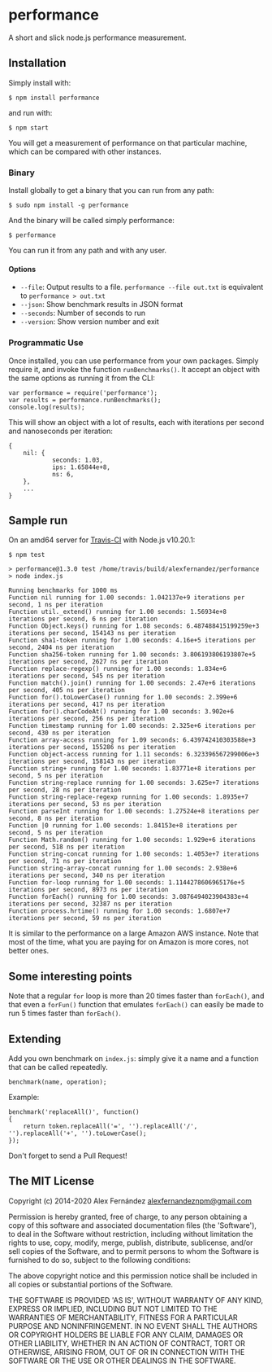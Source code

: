 # performance

A short and slick node.js performance measurement.

## Installation

Simply install with:

    $ npm install performance

and run with:

    $ npm start

You will get a measurement of performance on that particular machine,
which can be compared with other instances.

### Binary

Install globally to get a binary that you can run from any path:

    $ sudo npm install -g performance

And the binary will be called simply performance:

    $ performance

You can run it from any path and with any user.

#### Options

* `--file`: Output results to a file. `performance --file out.txt` is equivalent
  to `performance > out.txt`
* `--json`: Show benchmark results in JSON format
* `--seconds`: Number of seconds to run
* `--version`: Show version number and exit

### Programmatic Use

Once installed, you can use performance from your own packages. Simply require
it, and invoke the function `runBenchmarks()`. It accept an object with the same
options as running it from the CLI:

```
var performance = require('performance');
var results = performance.runBenchmarks();
console.log(results);
```

This will show an object with a lot of results, each with iterations per second and nanoseconds per iteration:

```
{
	nil: {
            seconds: 1.03,
            ips: 1.65844e+8,
            ns: 6,
    },
	...
}
```

## Sample run

On an amd64 server for [Travis-CI](https://travis-ci.org/) with Node.js v10.20.1:

```
$ npm test

> performance@1.3.0 test /home/travis/build/alexfernandez/performance
> node index.js

Running benchmarks for 1000 ms
Function nil running for 1.00 seconds: 1.042137e+9 iterations per second, 1 ns per iteration
Function util._extend() running for 1.00 seconds: 1.56934e+8 iterations per second, 6 ns per iteration
Function Object.keys() running for 1.08 seconds: 6.487488415199259e+3 iterations per second, 154143 ns per iteration
Function sha1-token running for 1.00 seconds: 4.16e+5 iterations per second, 2404 ns per iteration
Function sha256-token running for 1.00 seconds: 3.806193806193807e+5 iterations per second, 2627 ns per iteration
Function replace-regexp() running for 1.00 seconds: 1.834e+6 iterations per second, 545 ns per iteration
Function match().join() running for 1.00 seconds: 2.47e+6 iterations per second, 405 ns per iteration
Function for().toLowerCase() running for 1.00 seconds: 2.399e+6 iterations per second, 417 ns per iteration
Function for().charCodeAt() running for 1.00 seconds: 3.902e+6 iterations per second, 256 ns per iteration
Function timestamp running for 1.00 seconds: 2.325e+6 iterations per second, 430 ns per iteration
Function array-access running for 1.09 seconds: 6.439742410303588e+3 iterations per second, 155286 ns per iteration
Function object-access running for 1.11 seconds: 6.323396567299006e+3 iterations per second, 158143 ns per iteration
Function string+ running for 1.00 seconds: 1.83771e+8 iterations per second, 5 ns per iteration
Function string-replace running for 1.00 seconds: 3.625e+7 iterations per second, 28 ns per iteration
Function string-replace-regexp running for 1.00 seconds: 1.8935e+7 iterations per second, 53 ns per iteration
Function parseInt running for 1.00 seconds: 1.27524e+8 iterations per second, 8 ns per iteration
Function |0 running for 1.00 seconds: 1.84153e+8 iterations per second, 5 ns per iteration
Function Math.random() running for 1.00 seconds: 1.929e+6 iterations per second, 518 ns per iteration
Function string-concat running for 1.00 seconds: 1.4053e+7 iterations per second, 71 ns per iteration
Function string-array-concat running for 1.00 seconds: 2.938e+6 iterations per second, 340 ns per iteration
Function for-loop running for 1.00 seconds: 1.1144278606965176e+5 iterations per second, 8973 ns per iteration
Function forEach() running for 1.00 seconds: 3.0876494023904383e+4 iterations per second, 32387 ns per iteration
Function process.hrtime() running for 1.00 seconds: 1.6807e+7 iterations per second, 59 ns per iteration
```

It is similar to the performance on a large Amazon AWS instance. Note that most of the time,
what you are paying for on Amazon is more cores, not better ones.

## Some interesting points

Note that a regular `for` loop is more than 20 times faster than `forEach()`,
and that even a `forFun()` function that emulates `forEach()` can easily be made
to run 5 times faster than `forEach()`.

## Extending

Add you own benchmark on `index.js`: simply give it a name and a function
that can be called repeatedly.

    benchmark(name, operation);

Example:

    benchmark('replaceAll()', function()
    {
        return token.replaceAll('=', '').replaceAll('/', '').replaceAll('+', '').toLowerCase();
    });

Don't forget to send a Pull Request!

## The MIT License

Copyright (c) 2014-2020 Alex Fernández <alexfernandeznpm@gmail.com>

Permission is hereby granted, free of charge, to any person obtaining a copy of this software and associated documentation files (the 'Software'), to deal in the Software without restriction, including without limitation the rights to use, copy, modify, merge, publish, distribute, sublicense, and/or sell copies of the Software, and to permit persons to whom the Software is furnished to do so, subject to the following conditions:

The above copyright notice and this permission notice shall be included in all copies or substantial portions of the Software.

THE SOFTWARE IS PROVIDED 'AS IS', WITHOUT WARRANTY OF ANY KIND, EXPRESS OR IMPLIED, INCLUDING BUT NOT LIMITED TO THE WARRANTIES OF MERCHANTABILITY, FITNESS FOR A PARTICULAR PURPOSE AND NONINFRINGEMENT. IN NO EVENT SHALL THE AUTHORS OR COPYRIGHT HOLDERS BE LIABLE FOR ANY CLAIM, DAMAGES OR OTHER LIABILITY, WHETHER IN AN ACTION OF CONTRACT, TORT OR OTHERWISE, ARISING FROM, OUT OF OR IN CONNECTION WITH THE SOFTWARE OR THE USE OR OTHER DEALINGS IN THE SOFTWARE.
